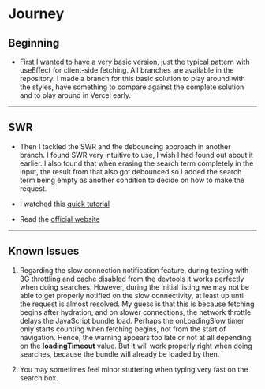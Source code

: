 # Journey

## Beginning

- First I wanted to have a very basic version, just the typical pattern with useEffect for client-side fetching. All branches are available in the repository.
  I made a branch for this basic solution to play around with the styles, have something to compare against the complete solution and to play around in Vercel early.

---

## SWR

- Then I tackled the SWR and the debouncing approach in another branch. I found SWR very intuitive to use, I wish I had found out about it earlier. I also found that when erasing the search term completely in the input, the result from that also got debounced so I added the search term being empty as another condition to decide on how to make the request.

- I watched this [quick tutorial](https://youtu.be/CQ5yHU1wYOo)

- Read the [official website](https://swr.vercel.app/)

---

## Known Issues

1. Regarding the slow connection notification feature, during testing with 3G throttling and cache disabled from the devtools it works perfectly when doing searches. However, during the initial listing we may not be able to get properly notified on the slow connectivity, at least up until the request is almost resolved. My guess is that this is because fetching begins after hydration, and on slower connections, the network throttle delays the JavaScript bundle load. Perhaps the onLoadingSlow timer only starts counting when fetching begins, not from the start of navigation. Hence, the warning appears too late or not at all depending on the **loadingTimeout** value. But it will work properly right when doing searches, because the bundle will already be loaded by then.

2. You may sometimes feel minor stuttering when typing very fast on the search box.
